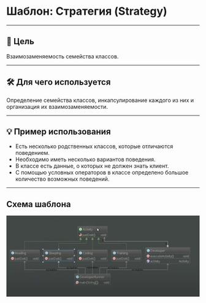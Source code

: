 # Шаблон: Стратегия (Strategy)

---

## 🎯 Цель

Взаимозаменяемость семейства классов.

---

## 🛠️ Для чего используется

Определение семейства классов, инкапсулирование каждого из них и организация их взаимозаменяемости.

---

## 💡 Пример использования

- Есть несколько родственных классов, которые отличаются поведением.
- Необходимо иметь несколько вариантов поведения.
- В классе есть данные, о которых не должен знать клиент.
- С помощью условных операторов в классе определено большое количество возможных поведений. 


---

## Схема шаблона

![Схема шаблона Состояние](../../../../resources/static/strategy.png)